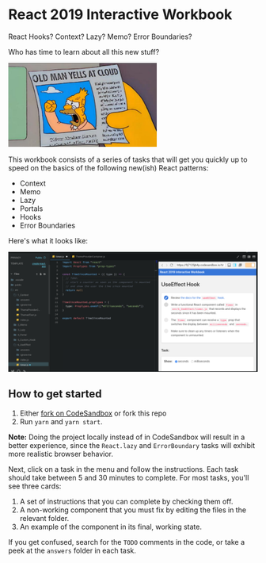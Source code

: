 # React 2019 Interactive Workbook

React Hooks? Context? Lazy? Memo? Error Boundaries?

Who has time to learn about all this new stuff?

<img src="src/App/About/oldman.jpg" alt="old man yells at cloud" width="300px">

This workbook consists of a series of tasks that will get you quickly up to speed on the basics of the following new(ish) React patterns:

- Context
- Memo
- Lazy
- Portals
- Hooks
- Error Boundaries

Here's what it looks like:

![Example screen from the workbook](./screenshot.png)

## How to get started

1. Either [fork on CodeSandbox](https://codesandbox.io/s/github/aholachek/react-2019-interactive-workbook?module=/src/1_Context/ThemeProviderContainer.js) or fork this repo
2. Run `yarn` and `yarn start`.

**Note:** Doing the project locally instead of in CodeSandbox will result in a
better experience, since the <code>React.lazy</code> and
<code>ErrorBoundary</code> tasks will exhibit more realistic browser
behavior.

Next, click on a task in the menu and follow the instructions. Each task should take between 5 and 30 minutes to complete. For most tasks, you'll see three cards:

1. A set of instructions that you can complete by checking them off.
2. A non-working component that you must fix by editing the files in the relevant folder.
3. An example of the component in its final, working state.

If you get confused, search for the `TODO` comments in the code, or take a peek at the `answers` folder in each task.
